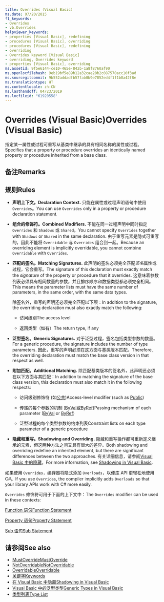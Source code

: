 ```yaml
---
title: Overrides (Visual Basic)
ms.date: 07/20/2015
f1_keywords:
- Overrides
- vb.Overrides
helpviewer_keywords:
- properties [Visual Basic], redefining
- procedures [Visual Basic], overriding
- procedures [Visual Basic], redefining
- overriding
- Overrides keyword [Visual Basic]
- overriding, Overrides keyword
- properties [Visual Basic], overriding
ms.assetid: 9f5e6144-ce10-465e-842b-1a8f8760af90
ms.openlocfilehash: 9eb19bf5e89b12a32cae28b2c087570acc10f3ad
ms.sourcegitcommit: 9b552addadfb57fab0b9e7852ed4f1f1b8a42f8e
ms.translationtype: HT
ms.contentlocale: zh-CN
ms.lasthandoff: 04/23/2019
ms.locfileid: "61920558"
---
```

# <a name="overrides-visual-basic"></a><span data-ttu-id="526da-102">Overrides (Visual Basic)</span><span class="sxs-lookup"><span data-stu-id="526da-102">Overrides (Visual Basic)</span></span>
<span data-ttu-id="526da-103">指定某一属性或过程可重写从基类中继承的具有相同名称的属性或过程。</span><span class="sxs-lookup"><span data-stu-id="526da-103">Specifies that a property or procedure overrides an identically named property or procedure inherited from a base class.</span></span>  
  
## <a name="remarks"></a><span data-ttu-id="526da-104">备注</span><span class="sxs-lookup"><span data-stu-id="526da-104">Remarks</span></span>  
  
## <a name="rules"></a><span data-ttu-id="526da-105">规则</span><span class="sxs-lookup"><span data-stu-id="526da-105">Rules</span></span>  
  
-   <span data-ttu-id="526da-106">**声明上下文。**</span><span class="sxs-lookup"><span data-stu-id="526da-106">**Declaration Context.**</span></span> <span data-ttu-id="526da-107">只能在属性或过程声明语句中使用 `Overrides`。</span><span class="sxs-lookup"><span data-stu-id="526da-107">You can use `Overrides` only in a property or procedure declaration statement.</span></span>  
  
-   <span data-ttu-id="526da-108">**组合的修饰符。**</span><span class="sxs-lookup"><span data-stu-id="526da-108">**Combined Modifiers.**</span></span> <span data-ttu-id="526da-109">不能在同一过程声明中同时指定 `Overrides` 和 `Shadows` 或 `Shared`。</span><span class="sxs-lookup"><span data-stu-id="526da-109">You cannot specify `Overrides` together with `Shadows` or `Shared` in the same declaration.</span></span> <span data-ttu-id="526da-110">由于重写元素是隐式可重写的，因此不能将 `Overridable` 与 `Overrides` 组合到一起。</span><span class="sxs-lookup"><span data-stu-id="526da-110">Because an overriding element is implicitly overridable, you cannot combine `Overridable` with `Overrides`.</span></span>  
  
-   <span data-ttu-id="526da-111">**匹配的签名。**</span><span class="sxs-lookup"><span data-stu-id="526da-111">**Matching Signatures.**</span></span> <span data-ttu-id="526da-112">此声明的签名必须完全匹配*签名*属性或过程，它会重写。</span><span class="sxs-lookup"><span data-stu-id="526da-112">The signature of this declaration must exactly match the *signature* of the property or procedure that it overrides.</span></span> <span data-ttu-id="526da-113">这意味着参数列表必须具有相同数量的参数，并且排序顺序和数据类型都必须完全相同。</span><span class="sxs-lookup"><span data-stu-id="526da-113">This means the parameter lists must have the same number of parameters, in the same order, with the same data types.</span></span>  
  
     <span data-ttu-id="526da-114">除签名外，重写的声明还必须完全匹配以下项：</span><span class="sxs-lookup"><span data-stu-id="526da-114">In addition to the signature, the overriding declaration must also exactly match the following:</span></span>  
  
    -   <span data-ttu-id="526da-115">访问级别</span><span class="sxs-lookup"><span data-stu-id="526da-115">The access level</span></span>  
  
    -   <span data-ttu-id="526da-116">返回类型（如有）</span><span class="sxs-lookup"><span data-stu-id="526da-116">The return type, if any</span></span>  
  
-   <span data-ttu-id="526da-117">**泛型签名。**</span><span class="sxs-lookup"><span data-stu-id="526da-117">**Generic Signatures.**</span></span> <span data-ttu-id="526da-118">对于泛型过程，签名包括类型参数的数量。</span><span class="sxs-lookup"><span data-stu-id="526da-118">For a generic procedure, the signature includes the number of type parameters.</span></span> <span data-ttu-id="526da-119">因此，重写的声明必须在这方面与基类版本匹配。</span><span class="sxs-lookup"><span data-stu-id="526da-119">Therefore, the overriding declaration must match the base class version in that respect as well.</span></span>  
  
-   <span data-ttu-id="526da-120">**附加匹配。**</span><span class="sxs-lookup"><span data-stu-id="526da-120">**Additional Matching.**</span></span> <span data-ttu-id="526da-121">除匹配基类版本的签名外，此声明还必须在以下方面与其匹配：</span><span class="sxs-lookup"><span data-stu-id="526da-121">In addition to matching the signature of the base class version, this declaration must also match it in the following respects:</span></span>  
  
    -   <span data-ttu-id="526da-122">访问级别修饰符 (如[公共](../../../visual-basic/language-reference/modifiers/public.md))</span><span class="sxs-lookup"><span data-stu-id="526da-122">Access-level modifier (such as [Public](../../../visual-basic/language-reference/modifiers/public.md))</span></span>  
  
    -   <span data-ttu-id="526da-123">传递的每个参数的机制 ([ByVal](../../../visual-basic/language-reference/modifiers/byval.md)或[ByRef](../../../visual-basic/language-reference/modifiers/byref.md))</span><span class="sxs-lookup"><span data-stu-id="526da-123">Passing mechanism of each parameter ([ByVal](../../../visual-basic/language-reference/modifiers/byval.md) or [ByRef](../../../visual-basic/language-reference/modifiers/byref.md))</span></span>  
  
    -   <span data-ttu-id="526da-124">泛型过程的每个类型参数的约束列表</span><span class="sxs-lookup"><span data-stu-id="526da-124">Constraint lists on each type parameter of a generic procedure</span></span>  
  
-   <span data-ttu-id="526da-125">**隐藏和重写。**</span><span class="sxs-lookup"><span data-stu-id="526da-125">**Shadowing and Overriding.**</span></span> <span data-ttu-id="526da-126">隐藏和重写操作都可重新定义继承的元素，但这两种方法之间又具有很大的差异。</span><span class="sxs-lookup"><span data-stu-id="526da-126">Both shadowing and overriding redefine an inherited element, but there are significant differences between the two approaches.</span></span> <span data-ttu-id="526da-127">有关详细信息，请参阅[Visual Basic 中的隐藏](../../../visual-basic/programming-guide/language-features/declared-elements/shadowing.md)。</span><span class="sxs-lookup"><span data-stu-id="526da-127">For more information, see [Shadowing in Visual Basic](../../../visual-basic/programming-guide/language-features/declared-elements/shadowing.md).</span></span>  
  
 <span data-ttu-id="526da-128">如果使用 `Overrides`，编译器将隐式添加 `Overloads`，以便库 API 更轻松地使用 C#。</span><span class="sxs-lookup"><span data-stu-id="526da-128">If you use `Overrides`, the compiler implicitly adds `Overloads` so that your library APIs work with C# more easily.</span></span>  
  
 <span data-ttu-id="526da-129">`Overrides` 修饰符可用于下面的上下文中：</span><span class="sxs-lookup"><span data-stu-id="526da-129">The `Overrides` modifier can be used in these contexts:</span></span>  
  
 [<span data-ttu-id="526da-130">Function 语句</span><span class="sxs-lookup"><span data-stu-id="526da-130">Function Statement</span></span>](../../../visual-basic/language-reference/statements/function-statement.md)  
  
 [<span data-ttu-id="526da-131">Property 语句</span><span class="sxs-lookup"><span data-stu-id="526da-131">Property Statement</span></span>](../../../visual-basic/language-reference/statements/property-statement.md)  
  
 [<span data-ttu-id="526da-132">Sub 语句</span><span class="sxs-lookup"><span data-stu-id="526da-132">Sub Statement</span></span>](../../../visual-basic/language-reference/statements/sub-statement.md)  
  
## <a name="see-also"></a><span data-ttu-id="526da-133">请参阅</span><span class="sxs-lookup"><span data-stu-id="526da-133">See also</span></span>

- [<span data-ttu-id="526da-134">MustOverride</span><span class="sxs-lookup"><span data-stu-id="526da-134">MustOverride</span></span>](../../../visual-basic/language-reference/modifiers/mustoverride.md)
- [<span data-ttu-id="526da-135">NotOverridable</span><span class="sxs-lookup"><span data-stu-id="526da-135">NotOverridable</span></span>](../../../visual-basic/language-reference/modifiers/notoverridable.md)
- [<span data-ttu-id="526da-136">Overridable</span><span class="sxs-lookup"><span data-stu-id="526da-136">Overridable</span></span>](../../../visual-basic/language-reference/modifiers/overridable.md)
- [<span data-ttu-id="526da-137">关键字</span><span class="sxs-lookup"><span data-stu-id="526da-137">Keywords</span></span>](../../../visual-basic/language-reference/keywords/index.md)
- [<span data-ttu-id="526da-138">在 Visual Basic 中隐藏</span><span class="sxs-lookup"><span data-stu-id="526da-138">Shadowing in Visual Basic</span></span>](../../../visual-basic/programming-guide/language-features/declared-elements/shadowing.md)
- [<span data-ttu-id="526da-139">Visual Basic 中的泛型类型</span><span class="sxs-lookup"><span data-stu-id="526da-139">Generic Types in Visual Basic</span></span>](../../../visual-basic/programming-guide/language-features/data-types/generic-types.md)
- [<span data-ttu-id="526da-140">类型列表</span><span class="sxs-lookup"><span data-stu-id="526da-140">Type List</span></span>](../../../visual-basic/language-reference/statements/type-list.md)
